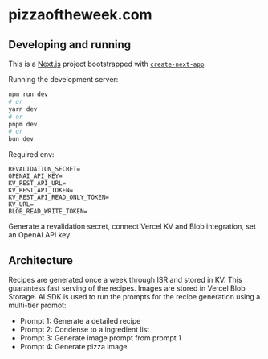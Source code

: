 # pizzaoftheweek.com

## Developing and running

This is a [Next.js](https://nextjs.org) project bootstrapped with [`create-next-app`](https://nextjs.org/docs/app/api-reference/cli/create-next-app).

Running the development server:

```bash
npm run dev
# or
yarn dev
# or
pnpm dev
# or
bun dev
```

Required env:

```
REVALIDATION_SECRET=
OPENAI_API_KEY=
KV_REST_API_URL=
KV_REST_API_TOKEN=
KV_REST_API_READ_ONLY_TOKEN=
KV_URL=
BLOB_READ_WRITE_TOKEN=
```

Generate a revalidation secret, connect Vercel KV and Blob integration, set an OpenAI API key.

## Architecture

Recipes are generated once a week through ISR and stored in KV. This guarantess fast serving of the recipes. Images are stored in Vercel Blob Storage. AI SDK is used to run the prompts for the recipe generation using a multi-tier promot:

- Prompt 1: Generate a detailed recipe
- Prompt 2: Condense to a ingredient list
- Prompt 3: Generate image prompt from prompt 1
- Prompt 4: Generate pizza image
